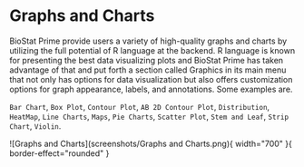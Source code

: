 # Graphs and Charts

BioStat Prime provide users a variety of high-quality graphs and charts by utilizing the full potential of R language at the backend. R language is known for presenting the best data visualizing plots and BioStat Prime has taken advantage of that and put forth a section called Graphics in its main menu that not only has options for data visualization but also offers customization options for graph appearance, labels, and annotations. Some examples are.

`Bar Chart`, `Box Plot`, `Contour Plot`, `AB 2D Contour Plot`, `Distribution`, `HeatMap`, `Line Charts`, `Maps`, `Pie Charts`, `Scatter Plot`, `Stem and Leaf`, `Strip Chart`, `Violin`.

![Graphs and Charts](screenshots/Graphs and Charts.png){ width="700" }{ border-effect="rounded" }
